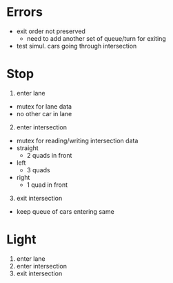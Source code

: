 # Errors
- exit order not preserved
  - need to add another set of queue/turn for exiting
- test simul. cars going through intersection

# Stop
1. enter lane
  - mutex for lane data
  - no other car in lane
2. enter intersection
  - mutex for reading/writing intersection data
  - straight
    - 2 quads in front
  - left
    - 3 quads
  - right
    - 1 quad in front
3. exit intersection
  - keep queue of cars entering same

# Light
1. enter lane
2. enter intersection
3. exit intersection
